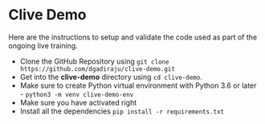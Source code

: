 # Clive Demo

Here are the instructions to setup and validate the code used as part of the ongoing live training.

* Clone the GitHub Repository using `git clone https://github.com/dgadiraju/clive-demo.git`
* Get into the **clive-demo** directory using `cd clive-demo`.
* Make sure to create Python virtual environment with Python 3.6 or later - `python3 -m venv clive-demo-env`
* Make sure you have activated right 
* Install all the dependencies `pip install -r requirements.txt`
